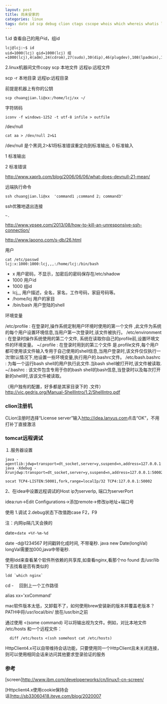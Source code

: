 ```yaml
---
layout: post
title: 尚未安家的
categories: linux
tags: date id scp debug clion ctags cscope whois which whereis whatis ldd screen sublime
---
```


1.id
查看自己的用户id，组id

    lcj@lcj:~$ id
    uid=1000(lcj) gid=1000(lcj) 组=1000(lcj),4(adm),24(cdrom),27(sudo),30(dip),46(plugdev),108(lpadmin),124(sambashare),129(docker)

2.linux机器间文件copy
scp 本地文件 远程ip:远程文件

scp  -r 本地目录 远程ip:远程目录

前提是机器上有你的公钥

    scp chuangjian.li@xx:/home/lcj/xx ~/

字符转码

    iconv -f windows-1252 -t utf-8 infile > outfile

/dev/null

    cat aa > /dev/null 2>&1

/dev/null 是个黑洞,2>&1将标准错误重定向到标准输出,
0 标准输入

1 标准输出

2 标准错误

http://www.xaprb.com/blog/2006/06/06/what-does-devnull-21-mean/

远端执行命令

    ssh chuangjian.li@xx  'command1 ;command 2; command3'

ssh优雅地退出连接

`~.`

<http://www.vpsee.com/2013/08/how-to-kill-an-unresponsive-ssh-connection/>

http://www.laoono.com/s-db/26.html

用户

    cat /etc/passwd
    lcj:x:1000:1000:lcj,,,:/home/lcj:/bin/bash

*    x         用户密码，不显示，加密后的密码保存在/etc/shadow
*    1000      用户id
*    1000      组id
*    lcj,,,    用户描述，全名，家名，工作号码，家庭号码等。
*    /home/lcj 用户的家目
*    /bin/bash 用户登陆的shell

环境变量

/etc/profile : 在登录时,操作系统定制用户环境时使用的第一个文件 ,此文件为系统的每个用户设置环境信息,当用户第一次登录时,该文件被执行。
/etc/environment : 在登录时操作系统使用的第二个文件, 系统在读取你自己的profile前,设置环境文件的环境变量。
~/.profile :  在登录时用到的第三个文件 是.profile文件,每个用户都可使用该文件输入专用于自己使用的shell信息,当用户登录时,该文件仅仅执行一次!默认情况下,他设置一些环境变量,执行用户的.bashrc文件。
/etc/bash.bashrc : 为每一个运行bash shell的用户执行此文件.当bash shell被打开时,该文件被读取.
~/.bashrc : 该文件包含专用于你的bash shell的bash信息,当登录时以及每次打开新的shell时,该该文件被读取。

（用户独有的配置，好多都是其家目录下的    .文件）
http://vic.gedris.org/Manual-ShellIntro/1.2/ShellIntro.pdf

### clion注册机
CLion注册时选择“License server”输入<http://idea.lanyus.com>点击“OK”，不用打补丁直接激活


### tomcat远程调试

１.服务器设置

    java -agentlib:jdwp=transport=dt_socket,server=y,suspend=n,address=127.0.0.1:50002
    java -Xdebug -Xrunjdwp:transport=dt_socket,server=y,suspend=n,address=127.0.0.1:50002

    socat TCP4-LISTEN:50001,fork,range=localIp/32 TCP4:127.0.0.1:50002

2、在idea中设置远程调试的Host ip为serverIp, 端口为serverPort

idea:run->Edit Configurations->添加remote->修改ip地址+端口号

使用
1.调试  2.debug状态下改值跑case      F2，F9

注：内网ip隔几天会换的

date=`date +%Y-%m-%d`

date -d@1234567 时间戳转化成时间, 不带毫秒. java new Date(longVal) longVal需要加000,java中带毫秒.

使用ldd来查看某个软件所依赖的共享库,如查看nginx,看那个no found 去/usr/lib下去找看是否有类似的

    ldd `which nginx`

cd - 　回到上一个工作路径

alias xx='xxCommand'

mac软件版本太低，又卸载不了，如何使用brew安装新的版本并覆盖老版本？
PATH中将/usr/local/bin/  放在/usr/bin之前

通过使用 <(some command) 可以将输出视为文件。例如，对比本地文件 /etc/hosts 和一个远程文件：

      diff /etc/hosts <(ssh somehost cat /etc/hosts)

HttpClient4.x可以自带维持会话功能，只要使用同一个HttpClient且未关闭连接，则可以使用相同会话来访问其他要求登录验证的服务

###  参考

[screen]<http://www.ibm.com/developerworks/cn/linux/l-cn-screen/>

[Httpclient4.x使用cookie保持会话]<http://sb33060418.iteye.com/blog/2020007>
